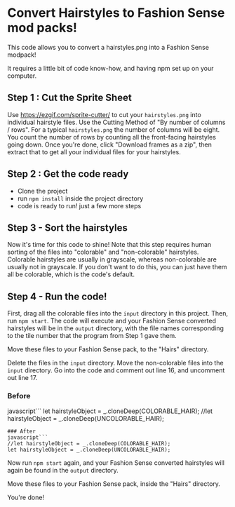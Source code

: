 # Convert Hairstyles to Fashion Sense mod packs!

This code allows you to convert a hairstyles.png into a Fashion Sense modpack!

It requires a little bit of code know-how, and having npm set up on your computer.


## Step 1 : Cut the Sprite Sheet
Use https://ezgif.com/sprite-cutter/ to cut your `hairstyles.png` into individual
hairstyle files. Use the Cutting Method of "By number of columns / rows". For a
typical `hairstyles.png` the number of columns will be eight. You count the number
of rows by counting all the front-facing hairstyles going down. Once you're done,
click "Download frames as a zip", then extract that to get all your individual
files for your hairstyles.

## Step 2 : Get the code ready
- Clone the project
- run `npm install` inside the project directory
- code is ready to run! just a few more steps

## Step 3 - Sort the hairstyles
Now it's time for this code to shine! Note that this step requires human sorting
of the files into "colorable" and "non-colorable" hairstyles. Colorable
hairstyles are usually in grayscale, whereas non-colorable are usually not in
grayscale. If you don't want to do this, you can just have them all be colorable,
which is the code's default.

## Step 4 - Run the code!
First, drag all the colorable files into the `input` directory in this project.
Then, run `npm start`. The code will execute and your Fashion Sense converted
hairstyles will be in the `output` directory, with the file names corresponding
to the tile number that the program from Step 1 gave them.

Move these files to your Fashion Sense pack, to the "Hairs" directory.

Delete the files in the `input` directory.
Move the non-colorable files into the `input` directory.
Go into the code and comment out line 16, and uncomment out line 17.

### Before
javascript```
let hairstyleObject = _.cloneDeep(COLORABLE_HAIR);
//let hairstyleObject = _.cloneDeep(UNCOLORABLE_HAIR);
```
### After
javascript```
//let hairstyleObject = _.cloneDeep(COLORABLE_HAIR);
let hairstyleObject = _.cloneDeep(UNCOLORABLE_HAIR);
```

Now run `npm start` again, and your Fashion Sense converted hairstyles will again
be found in the `output` directory.

Move these files to your Fashion Sense pack, inside the "Hairs" directory.

You're done! 
